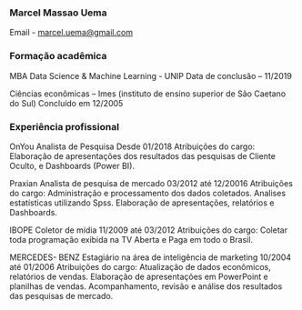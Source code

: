 ### Marcel Massao Uema
Email - marcel.uema@gmail.com
### Formação acadêmica

MBA Data Science & Machine Learning - UNIP
Data de conclusão – 11/2019

Ciências econômicas – Imes (instituto de ensino superior de São Caetano do Sul) 
Concluído em 12/2005
 
### Experiência profissional

OnYou
Analista de Pesquisa
Desde 01/2018
Atribuições do cargo: Elaboração de apresentações dos resultados das pesquisas de Cliente Oculto, e Dashboards (Power BI). 

Praxian
Analista de pesquisa de mercado
03/2012 até 12/20016
Atribuições do cargo: Administração e processamento dos dados coletados. Analises estatísticas utilizando Spss. Elaboração de apresentações, relatórios e Dashboards.

IBOPE
Coletor de mídia
11/2009 até 03/2012
Atribuições do cargo: Coletar toda programação exibida na TV Aberta e Paga em todo o Brasil.

MERCEDES- BENZ
Estagiário na área de inteligência de marketing
10/2004 até 01/2006
Atribuições do cargo: Atualização de dados econômicos, relatórios de vendas. Elaboração de apresentações em PowerPoint e planilhas de vendas.
Acompanhamento, revisão e análise dos resultados das pesquisas de mercado.

